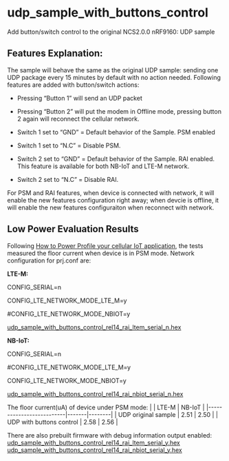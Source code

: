 # udp_sample_with_buttons_control
Add button/switch control to the original NCS2.0.0 nRF9160: UDP sample

## Features Explanation:
The sample will behave the same as the original UDP sample: sending one UDP package every 15 minutes by default with no action needed. Following features are added with button/switch actions:

* Pressing “Button 1” will send an UDP packet
* Pressing “Button 2”  will put the modem in Offline mode, pressing button 2 again will reconnect the cellular network.

* Switch 1 set to “GND” = Default behavior of the Sample. PSM enabled
* Switch 1 set to “N.C” = Disable PSM. 
* Switch 2 set to “GND” = Default behavior of the Sample. RAI enabled. This feature is available for both NB-IoT and LTE-M network.
* Switch 2 set to “N.C” = Disable RAI.

For PSM and RAI features, when device is connected with network, it will enable the new features configuration right away; when devcie is offline, it will enable the new features configuraiton when reconnect with network.

## Low Power Evaluation Results
Following [How to Power Profile your cellular IoT application](https://youtu.be/r_dr3Qd8inE), the tests measured the floor current when device is in PSM mode.
Network configuration for prj.conf are:
  
**LTE-M:**

CONFIG_SERIAL=n 
  
CONFIG_LTE_NETWORK_MODE_LTE_M=y 
  
#CONFIG_LTE_NETWORK_MODE_NBIOT=y 

[udp_sample_with_buttons_control_rel14_rai_ltem_serial_n.hex](prebuilt_firmwares/udp_sample_with_buttons_control_rel14_rai_ltem_serial_n.hex)

  **NB-IoT:** 
 
CONFIG_SERIAL=n 
  
#CONFIG_LTE_NETWORK_MODE_LTE_M=y 
  
CONFIG_LTE_NETWORK_MODE_NBIOT=y 

[udp_sample_with_buttons_control_rel14_rai_nbiot_serial_n.hex](prebuilt_firmwares/udp_sample_with_buttons_control_rel14_rai_nbiot_serial_n.hex)


The floor current(uA) of device under PSM mode:
|                          | LTE-M | NB-IoT |
|--------------------------|-------|--------|
| UDP original sample      | 2.51  |  2.50  |
| UDP with buttons control | 2.58  |  2.56  |

There are also prebuilt firmware with debug information output enabled:
[udp_sample_with_buttons_control_rel14_rai_ltem_serial_y.hex](prebuilt_firmwares/udp_sample_with_buttons_control_rel14_rai_ltem_serial_y.hex)
[udp_sample_with_buttons_control_rel14_rai_nbiot_serial_y.hex](prebuilt_firmwares/udp_sample_with_buttons_control_rel14_rai_nbiot_serial_y.hex)
  
